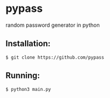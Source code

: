 # pypass
random password generator in python

## Installation:
```
$ git clone https://github.com/pypass
```

## Running:
```
$ python3 main.py
```